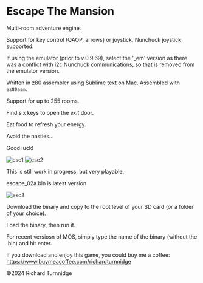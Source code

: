 # Escape The Mansion

Multi-room adventure engine.

Support for key control (QAOP, arrows) or joystick. Nunchuck joystick supported.

If using the emulator (prior to v.0.9.69), select the '_em' version as there was a conflict with i2c Nunchuck communications, so that is removed from the emulator version.

Written in z80 assembler using Sublime text on Mac.
Assembled with `ez80asm`.

Support for up to 255 rooms.

Find six keys to open the _exit_ door.

Eat food to refresh your energy.

Avoid the nasties...

Good luck!

![esc1](https://github.com/user-attachments/assets/8f303da6-a0d9-4013-8ea8-3ca16fd38a95)
![esc2](https://github.com/user-attachments/assets/96ddd1fd-2116-4c09-bce0-56f167b45669)

This is still work in progress, but very playable.

escape_02a.bin is latest version

![esc3](https://github.com/user-attachments/assets/17576621-1b5e-437a-a5c2-c31d27f5b5dd)

Download the binary and copy to the root level of your SD card (or a folder of your choice). 

Load the binary, then run it.

For recent versiosn of MOS, simply type the name of the binary (without the .bin) and hit enter.

If you download and enjoy this game, you could buy me a coffee:
https://www.buymeacoffee.com/richardturnnidge

©2024 Richard Turnnidge
